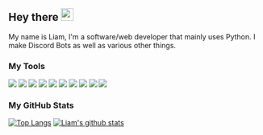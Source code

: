## Hey there <img src="https://media.giphy.com/media/hvRJCLFzcasrR4ia7z/giphy.gif" width="25px">

My name is Liam, I'm a software/web developer that mainly uses Python. I make Discord Bots as well as various other things. 

### My Tools
![](https://img.shields.io/badge/OS-Windows-blue?style=flat&logo=windows&logoColor=white&color=2bbc8a)
![](https://img.shields.io/badge/Editor-PyCharm-blue?style=flat&logo=pycharm&logoColor=white&color=2bbc8a)
![](https://img.shields.io/badge/Editor-VSCode-blue?style=flat&logo=visual-studio-code&logoColor=white&color=2bbc8a)
![](https://img.shields.io/badge/Code-Python-blue?style=flat&logo=python&logoColor=white&color=2bbc8a)
![](https://img.shields.io/badge/Code-Lua-blue?style=flat&logo=lua&logoColor=white&color=2bbc8a)
![](https://img.shields.io/badge/Code-HTML5-blue?style=flat&logo=html5&logoColor=white&color=2bbc8a)
![](https://img.shields.io/badge/Tools-Heroku-blue?style=flat&logo=heroku&logoColor=white&color=2bbc8a)
![](https://img.shields.io/badge/Tools-Flask-blue?style=flat&logo=flask&logoColor=white&color=2bbc8a)
![](https://img.shields.io/badge/Tools-Discord-blue?style=flat&logo=discord&logoColor=white&color=2bbc8a)
![](https://img.shields.io/badge/Tools-Git-blue?style=flat&logo=git&logoColor=white&color=2bbc8a)

### My GitHub Stats
[![Top Langs](https://github-readme-stats.vercel.app/api/top-langs/?username=liam1113&hide=css,c&langs_count=8&theme=tokyonight)](https://github.com/liam1113/github-readme-stats)
[![Liam's github stats](https://github-readme-stats.vercel.app/api?username=liam1113&theme=tokyonight)](https://github.com/liam1113/github-readme-stats)
